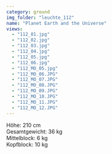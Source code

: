```yaml
---
category: ground
img_folder: "leuchte_112"
name: "Planet Earth and the Universe"
views:
  - "112_01.jpg"
  - "112_02.jpg"
  - "112_03.jpg"
  - "112_04.jpg"
  - "112_05.jpg"
  - "112_06.jpg"
  - "112_MO_05.jpg"
  - "112_MO_06.JPG"
  - "112_MO_07.JPG"
  - "112_MO_08.JPG"
  - "112_MO_09.JPG"
  - "112_MO_10.JPG"
  - "112_MO_11.JPG"
  - "112_MO_12.JPG"
---
```


Höhe: 210 cm<br/>
Gesamtgewicht: 36 kg<br/>
Mittelblock: 6 kg<br/>
Kopfblock: 10 kg 
